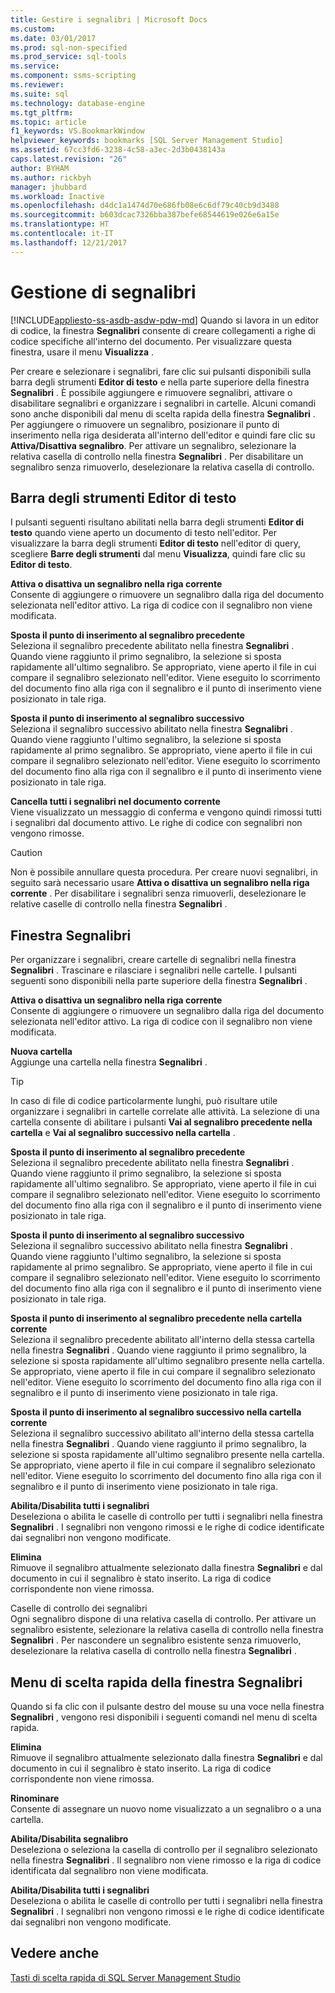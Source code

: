 ```yaml
---
title: Gestire i segnalibri | Microsoft Docs
ms.custom: 
ms.date: 03/01/2017
ms.prod: sql-non-specified
ms.prod_service: sql-tools
ms.service: 
ms.component: ssms-scripting
ms.reviewer: 
ms.suite: sql
ms.technology: database-engine
ms.tgt_pltfrm: 
ms.topic: article
f1_keywords: VS.BookmarkWindow
helpviewer_keywords: bookmarks [SQL Server Management Studio]
ms.assetid: 67cc3fd6-3238-4c58-a3ec-2d3b0438143a
caps.latest.revision: "26"
author: BYHAM
ms.author: rickbyh
manager: jhubbard
ms.workload: Inactive
ms.openlocfilehash: d4dc1a1474d70e686fb08e6c6df79c40cb9d3488
ms.sourcegitcommit: b603dcac7326bba387befe68544619e026e6a15e
ms.translationtype: HT
ms.contentlocale: it-IT
ms.lasthandoff: 12/21/2017
---
```

# <a name="manage-bookmarks"></a>Gestione di segnalibri
[!INCLUDE[appliesto-ss-asdb-asdw-pdw-md](../../includes/appliesto-ss-asdb-asdw-pdw-md.md)] Quando si lavora in un editor di codice, la finestra **Segnalibri** consente di creare collegamenti a righe di codice specifiche all'interno del documento. Per visualizzare questa finestra, usare il menu **Visualizza** .  
  
 Per creare e selezionare i segnalibri, fare clic sui pulsanti disponibili sulla barra degli strumenti **Editor di testo** e nella parte superiore della finestra **Segnalibri** . È possibile aggiungere e rimuovere segnalibri, attivare o disabilitare segnalibri e organizzare i segnalibri in cartelle. Alcuni comandi sono anche disponibili dal menu di scelta rapida della finestra **Segnalibri** . Per aggiungere o rimuovere un segnalibro, posizionare il punto di inserimento nella riga desiderata all'interno dell'editor e quindi fare clic su **Attiva/Disattiva segnalibro**. Per attivare un segnalibro, selezionare la relativa casella di controllo nella finestra **Segnalibri** . Per disabilitare un segnalibro senza rimuoverlo, deselezionare la relativa casella di controllo.  
  
## <a name="text-editor-toolbar"></a>Barra degli strumenti Editor di testo  
 I pulsanti seguenti risultano abilitati nella barra degli strumenti **Editor di testo** quando viene aperto un documento di testo nell'editor. Per visualizzare la barra degli strumenti **Editor di testo** nell'editor di query, scegliere **Barre degli strumenti** dal menu **Visualizza**, quindi fare clic su **Editor di testo**.  
  
 **Attiva o disattiva un segnalibro nella riga corrente**  
 Consente di aggiungere o rimuovere un segnalibro dalla riga del documento selezionata nell'editor attivo. La riga di codice con il segnalibro non viene modificata.  
  
 **Sposta il punto di inserimento al segnalibro precedente**  
 Seleziona il segnalibro precedente abilitato nella finestra **Segnalibri** . Quando viene raggiunto il primo segnalibro, la selezione si sposta rapidamente all'ultimo segnalibro. Se appropriato, viene aperto il file in cui compare il segnalibro selezionato nell'editor. Viene eseguito lo scorrimento del documento fino alla riga con il segnalibro e il punto di inserimento viene posizionato in tale riga.  
  
 **Sposta il punto di inserimento al segnalibro successivo**  
 Seleziona il segnalibro successivo abilitato nella finestra **Segnalibri** . Quando viene raggiunto l'ultimo segnalibro, la selezione si sposta rapidamente al primo segnalibro. Se appropriato, viene aperto il file in cui compare il segnalibro selezionato nell'editor. Viene eseguito lo scorrimento del documento fino alla riga con il segnalibro e il punto di inserimento viene posizionato in tale riga.  
  
 **Cancella tutti i segnalibri nel documento corrente**  
 Viene visualizzato un messaggio di conferma e vengono quindi rimossi tutti i segnalibri dal documento attivo. Le righe di codice con segnalibri non vengono rimosse.  
  
> [!CAUTION]  
>  Non è possibile annullare questa procedura. Per creare nuovi segnalibri, in seguito sarà necessario usare **Attiva o disattiva un segnalibro nella riga corrente** . Per disabilitare i segnalibri senza rimuoverli, deselezionare le relative caselle di controllo nella finestra **Segnalibri** .  
  
## <a name="bookmarks-window"></a>Finestra Segnalibri  
 Per organizzare i segnalibri, creare cartelle di segnalibri nella finestra **Segnalibri** . Trascinare e rilasciare i segnalibri nelle cartelle. I pulsanti seguenti sono disponibili nella parte superiore della finestra **Segnalibri** .  
  
 **Attiva o disattiva un segnalibro nella riga corrente**  
 Consente di aggiungere o rimuovere un segnalibro dalla riga del documento selezionata nell'editor attivo. La riga di codice con il segnalibro non viene modificata.  
  
 **Nuova cartella**  
 Aggiunge una cartella nella finestra **Segnalibri** .  
  
> [!TIP]  
>  In caso di file di codice particolarmente lunghi, può risultare utile organizzare i segnalibri in cartelle correlate alle attività. La selezione di una cartella consente di abilitare i pulsanti **Vai al segnalibro precedente nella cartella** e **Vai al segnalibro successivo nella cartella** .  
  
 **Sposta il punto di inserimento al segnalibro precedente**  
 Seleziona il segnalibro precedente abilitato nella finestra **Segnalibri** . Quando viene raggiunto il primo segnalibro, la selezione si sposta rapidamente all'ultimo segnalibro. Se appropriato, viene aperto il file in cui compare il segnalibro selezionato nell'editor. Viene eseguito lo scorrimento del documento fino alla riga con il segnalibro e il punto di inserimento viene posizionato in tale riga.  
  
 **Sposta il punto di inserimento al segnalibro successivo**  
 Seleziona il segnalibro successivo abilitato nella finestra **Segnalibri** . Quando viene raggiunto l'ultimo segnalibro, la selezione si sposta rapidamente al primo segnalibro. Se appropriato, viene aperto il file in cui compare il segnalibro selezionato nell'editor. Viene eseguito lo scorrimento del documento fino alla riga con il segnalibro e il punto di inserimento viene posizionato in tale riga.  
  
 **Sposta il punto di inserimento al segnalibro precedente nella cartella corrente**  
 Seleziona il segnalibro precedente abilitato all'interno della stessa cartella nella finestra **Segnalibri** . Quando viene raggiunto il primo segnalibro, la selezione si sposta rapidamente all'ultimo segnalibro presente nella cartella. Se appropriato, viene aperto il file in cui compare il segnalibro selezionato nell'editor. Viene eseguito lo scorrimento del documento fino alla riga con il segnalibro e il punto di inserimento viene posizionato in tale riga.  
  
 **Sposta il punto di inserimento al segnalibro successivo nella cartella corrente**  
 Seleziona il segnalibro successivo abilitato all'interno della stessa cartella nella finestra **Segnalibri** . Quando viene raggiunto il primo segnalibro, la selezione si sposta rapidamente all'ultimo segnalibro presente nella cartella. Se appropriato, viene aperto il file in cui compare il segnalibro selezionato nell'editor. Viene eseguito lo scorrimento del documento fino alla riga con il segnalibro e il punto di inserimento viene posizionato in tale riga.  
  
 **Abilita/Disabilita tutti i segnalibri**  
 Deseleziona o abilita le caselle di controllo per tutti i segnalibri nella finestra **Segnalibri** . I segnalibri non vengono rimossi e le righe di codice identificate dai segnalibri non vengono modificate.  
  
 **Elimina**  
 Rimuove il segnalibro attualmente selezionato dalla finestra **Segnalibri** e dal documento in cui il segnalibro è stato inserito. La riga di codice corrispondente non viene rimossa.  
  
 Caselle di controllo dei segnalibri  
 Ogni segnalibro dispone di una relativa casella di controllo. Per attivare un segnalibro esistente, selezionare la relativa casella di controllo nella finestra **Segnalibri** . Per nascondere un segnalibro esistente senza rimuoverlo, deselezionare la relativa casella di controllo nella finestra **Segnalibri** .  
  
## <a name="bookmarks-window-shortcut-menu"></a>Menu di scelta rapida della finestra Segnalibri  
 Quando si fa clic con il pulsante destro del mouse su una voce nella finestra **Segnalibri** , vengono resi disponibili i seguenti comandi nel menu di scelta rapida.  
  
 **Elimina**  
 Rimuove il segnalibro attualmente selezionato dalla finestra **Segnalibri** e dal documento in cui il segnalibro è stato inserito. La riga di codice corrispondente non viene rimossa.  
  
 **Rinominare**  
 Consente di assegnare un nuovo nome visualizzato a un segnalibro o a una cartella.  
  
 **Abilita/Disabilita segnalibro**  
 Deseleziona o seleziona la casella di controllo per il segnalibro selezionato nella finestra **Segnalibri** . Il segnalibro non viene rimosso e la riga di codice identificata dal segnalibro non viene modificata.  
  
 **Abilita/Disabilita tutti i segnalibri**  
 Deseleziona o abilita le caselle di controllo per tutti i segnalibri nella finestra **Segnalibri** . I segnalibri non vengono rimossi e le righe di codice identificate dai segnalibri non vengono modificate.  
  
## <a name="see-also"></a>Vedere anche  
 [Tasti di scelta rapida di SQL Server Management Studio](../../tools/sql-server-management-studio/sql-server-management-studio-keyboard-shortcuts.md)  
  
  
